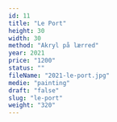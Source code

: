 ```yaml
---
id: 11
title: "Le Port"
height: 30
width: 30
method: "Akryl på lærred"
year: 2021
price: "1200"
status: ""
fileName: "2021-le-port.jpg"
medie: "painting"
draft: "false"
slug: "le-port"
weight: "320"
---
```

